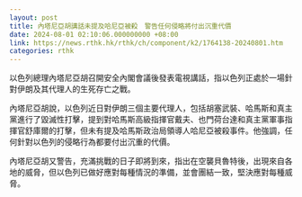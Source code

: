 ```yaml
---
layout: post
title: 內塔尼亞胡講話未提及哈尼亞被殺　警告任何侵略將付出沉重代價
date: 2024-08-01 02:10:06.000000000 +08:00
link: https://news.rthk.hk/rthk/ch/component/k2/1764138-20240801.htm
categories: rthk
---
```


以色列總理內塔尼亞胡召開安全內閣會議後發表電視講話，指以色列正處於一場針對伊朗及其代理人的生死存亡之戰。

內塔尼亞胡說，以色列近日對伊朗三個主要代理人，包括胡塞武裝、哈馬斯和真主黨進行了毀滅性打擊，提到對哈馬斯高級指揮官戴夫、也門荷台達和真主黨軍事指揮官舒庫爾的打擊，但未有提及哈馬斯政治局領導人哈尼亞被殺事件。他強調，任何針對以色列的侵略行為都要付出沉重的代價。

內塔尼亞胡又警告，充滿挑戰的日子即將到來，指出在空襲貝魯特後，出現來自各地的威脅，但以色列已做好應對每種情況的準備，並會團結一致，堅決應對每種威脅。
